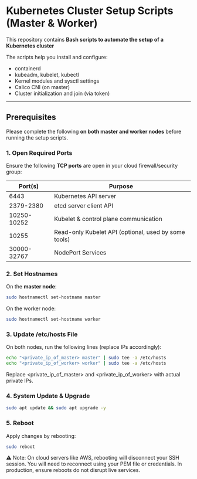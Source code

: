 #  Kubernetes Cluster Setup Scripts (Master & Worker)

This repository contains **Bash scripts to automate the setup of a Kubernetes cluster**

The scripts help you install and configure:
- containerd
- kubeadm, kubelet, kubectl
- Kernel modules and sysctl settings
- Calico CNI (on master)
- Cluster initialization and join (via token)

---

##  Prerequisites

Please complete the following **on both master and worker nodes** before running the setup scripts.

###  1. Open Required Ports

Ensure the following **TCP ports** are open in your cloud firewall/security group:

| Port(s)        | Purpose                                              |
|----------------|------------------------------------------------------|
| 6443           | Kubernetes API server                                 |
| 2379-2380      | etcd server client API                                |
| 10250-10252    | Kubelet & control plane communication                 |
| 10255          | Read-only Kubelet API (optional, used by some tools) |
| 30000-32767    | NodePort Services                                     |

###  2. Set Hostnames

On the **master node**:
```bash
sudo hostnamectl set-hostname master
```
On the worker node:
```bash
sudo hostnamectl set-hostname worker
```
### 3. Update /etc/hosts File
On both nodes, run the following lines (replace IPs accordingly):
```bash
echo "<private_ip_of_master> master" | sudo tee -a /etc/hosts
echo "<private_ip_of_worker> worker" | sudo tee -a /etc/hosts
```
Replace <private_ip_of_master> and <private_ip_of_worker> with actual private IPs.

### 4. System Update & Upgrade
```bash
sudo apt update && sudo apt upgrade -y
```
### 5. Reboot
Apply changes by rebooting:
```bash
sudo reboot
```
⚠️ Note: On cloud servers like AWS, rebooting will disconnect your SSH session. You will need to reconnect using your PEM file or credentials. In production, ensure reboots do not disrupt live services.
